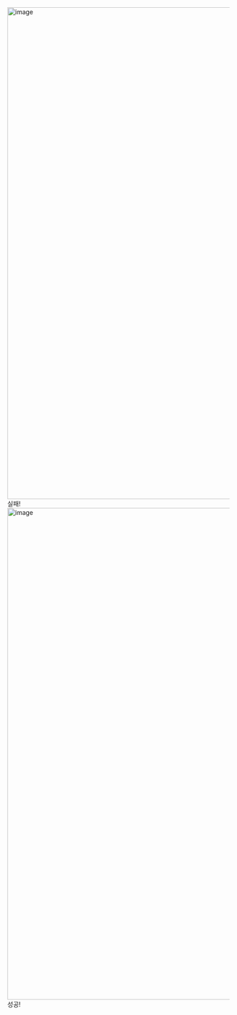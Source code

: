 <img width="1114" alt="image" src="https://github.com/seungwoo-Jang/modu_quest/assets/131636630/e0677519-84ef-4350-adef-1582be4e52c8">
실패!
<img width="1114" alt="image" src="https://github.com/seungwoo-Jang/modu_quest/assets/131636630/18b72a71-9aa0-4c6d-bad1-b1150be6d966">
성공!
